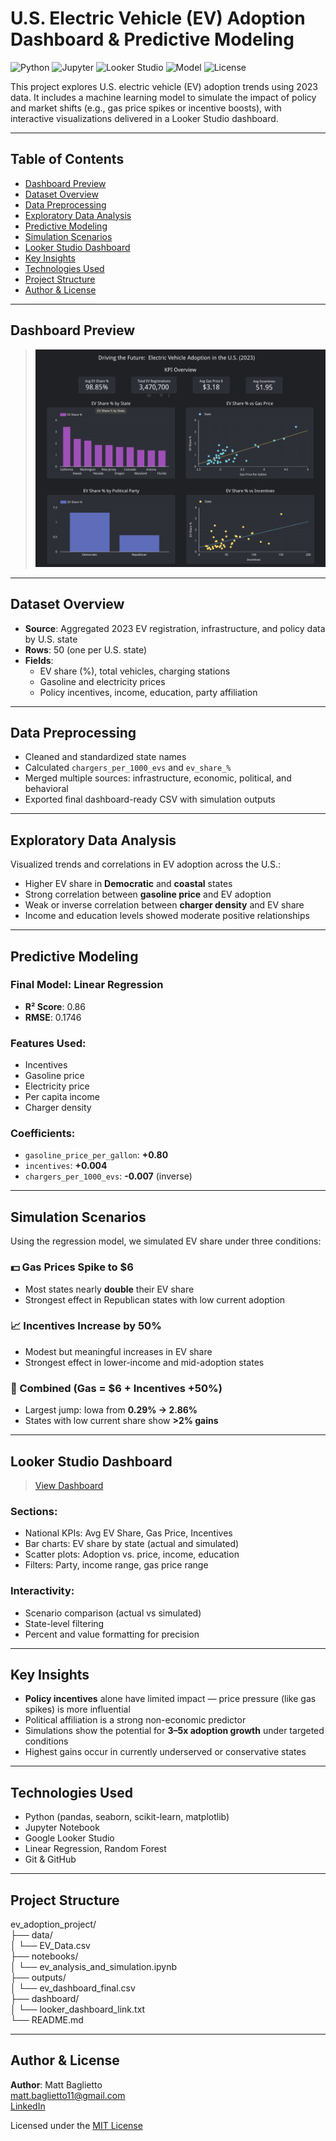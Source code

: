 # U.S. Electric Vehicle (EV) Adoption Dashboard & Predictive Modeling

![Python](https://img.shields.io/badge/Python-3.10-blue?logo=python)
![Jupyter](https://img.shields.io/badge/Jupyter-Notebook-orange?logo=jupyter)
![Looker Studio](https://img.shields.io/badge/Looker-Studio-4285F4?logo=google)
![Model](https://img.shields.io/badge/Model-Linear_Regression-success)
![License](https://img.shields.io/badge/License-MIT-green)

This project explores U.S. electric vehicle (EV) adoption trends using 2023 data. It includes a machine learning model to simulate the impact of policy and market shifts (e.g., gas price spikes or incentive boosts), with interactive visualizations delivered in a Looker Studio dashboard.

---

## Table of Contents

- [Dashboard Preview](#-dashboard-preview)
- [Dataset Overview](#-dataset-overview)
- [Data Preprocessing](#-data-preprocessing)
- [Exploratory Data Analysis](#-exploratory-data-analysis)
- [Predictive Modeling](#-predictive-modeling)
- [Simulation Scenarios](#-simulation-scenarios)
- [Looker Studio Dashboard](#-looker-studio-dashboard)
- [Key Insights](#-key-insights)
- [Technologies Used](#-technologies-used)
- [Project Structure](#-project-structure)
- [Author & License](#-author--license)

---

## Dashboard Preview

> ![EV Dashboard](ev_dashboard_preview.png)

---

## Dataset Overview

- **Source**: Aggregated 2023 EV registration, infrastructure, and policy data by U.S. state  
- **Rows**: 50 (one per U.S. state)  
- **Fields**:
  - EV share (%), total vehicles, charging stations
  - Gasoline and electricity prices
  - Policy incentives, income, education, party affiliation

---

## Data Preprocessing

- Cleaned and standardized state names  
- Calculated `chargers_per_1000_evs` and `ev_share_%`  
- Merged multiple sources: infrastructure, economic, political, and behavioral
- Exported final dashboard-ready CSV with simulation outputs

---

## Exploratory Data Analysis

Visualized trends and correlations in EV adoption across the U.S.:

- Higher EV share in **Democratic** and **coastal** states  
- Strong correlation between **gasoline price** and EV adoption  
- Weak or inverse correlation between **charger density** and EV share  
- Income and education levels showed moderate positive relationships

---

## Predictive Modeling

### Final Model: Linear Regression

- **R² Score**: 0.86  
- **RMSE**: 0.1746

### Features Used:
- Incentives  
- Gasoline price  
- Electricity price  
- Per capita income  
- Charger density

### Coefficients:
- `gasoline_price_per_gallon`: **+0.80**  
- `incentives`: **+0.004**  
- `chargers_per_1000_evs`: **-0.007** (inverse)

---

## Simulation Scenarios

Using the regression model, we simulated EV share under three conditions:

### 💵 Gas Prices Spike to $6
- Most states nearly **double** their EV share
- Strongest effect in Republican states with low current adoption

### 📈 Incentives Increase by 50%
- Modest but meaningful increases in EV share
- Strongest effect in lower-income and mid-adoption states

### 🔁 Combined (Gas = $6 + Incentives +50%)
- Largest jump: Iowa from **0.29% → 2.86%**  
- States with low current share show **>2% gains**

---

## Looker Studio Dashboard

> [View Dashboard](https://lookerstudio.google.com/reporting/9f9c6faa-95b9-4939-b8e4-cf541b8a3759)

### Sections:
- National KPIs: Avg EV Share, Gas Price, Incentives
- Bar charts: EV share by state (actual and simulated)
- Scatter plots: Adoption vs. price, income, education
- Filters: Party, income range, gas price range

### Interactivity:
- Scenario comparison (actual vs simulated)
- State-level filtering
- Percent and value formatting for precision

---

## Key Insights

- **Policy incentives** alone have limited impact — price pressure (like gas spikes) is more influential  
- Political affiliation is a strong non-economic predictor  
- Simulations show the potential for **3–5x adoption growth** under targeted conditions  
- Highest gains occur in currently underserved or conservative states

---

## Technologies Used

- Python (pandas, seaborn, scikit-learn, matplotlib)
- Jupyter Notebook
- Google Looker Studio
- Linear Regression, Random Forest
- Git & GitHub

---

## Project Structure

ev_adoption_project/<br>
├── data/<br>
│ └── EV_Data.csv<br>
├── notebooks/<br>
│ └── ev_analysis_and_simulation.ipynb<br>
├── outputs/<br>
│ └── ev_dashboard_final.csv<br>
├── dashboard/<br>
│ └── looker_dashboard_link.txt<br>
└── README.md<br>

---

## Author & License

**Author**: Matt Baglietto  
matt.baglietto11@gmail.com  
[LinkedIn](https://www.linkedin.com/in/matthewbaglietto)

Licensed under the [MIT License](LICENSE)
